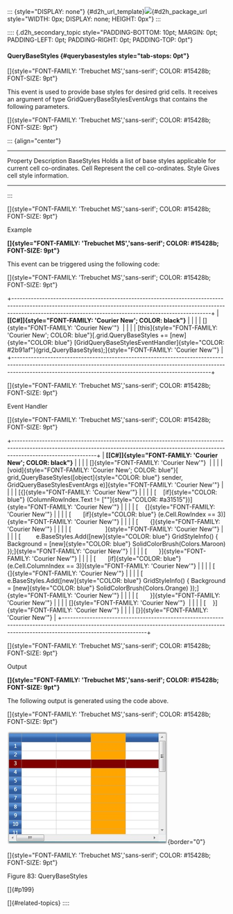 ::: {style="DISPLAY: none"}
[](ms-xhelp:///?Id=d2h_url_template){#d2h_url_template}![](!package_url!){#d2h_package_url style="WIDTH: 0px; DISPLAY: none; HEIGHT: 0px"}
:::

:::: {.d2h_secondary_topic style="PADDING-BOTTOM: 10pt; MARGIN: 0pt; PADDING-LEFT: 0pt; PADDING-RIGHT: 0pt; PADDING-TOP: 0pt"}
#### QueryBaseStyles {#querybasestyles style="tab-stops: 0pt"}

[]{style="FONT-FAMILY: 'Trebuchet MS','sans-serif'; COLOR: #15428b; FONT-SIZE: 9pt"} 

This event is used to provide base styles for desired grid cells. It receives an argument of type GridQueryBaseStylesEventArgs that contains the following parameters.

[]{style="FONT-FAMILY: 'Trebuchet MS','sans-serif'; COLOR: #15428b; FONT-SIZE: 9pt"} 

::: {align="center"}
  ------------ -----------------------------------------------------------------------
  Property     Description
  BaseStyles   Holds a list of base styles applicable for current cell co-ordinates.
  Cell         Represent the cell co-ordinates.
  Style        Gives cell style information.
  ------------ -----------------------------------------------------------------------
:::

[]{style="FONT-FAMILY: 'Trebuchet MS','sans-serif'; COLOR: #15428b; FONT-SIZE: 9pt"} 

Example

**[]{style="FONT-FAMILY: 'Trebuchet MS','sans-serif'; COLOR: #15428b; FONT-SIZE: 9pt"}** 

This event can be triggered using the following code:

[]{style="FONT-FAMILY: 'Trebuchet MS','sans-serif'; COLOR: #15428b; FONT-SIZE: 9pt"} 

+-----------------------------------------------------------------------------------------------------------------------------------------------------------------------------------------------------------------------------------+
| **[\[C#\]]{style="FONT-FAMILY: 'Courier New'; COLOR: black"}**                                                                                                                                                                    |
|                                                                                                                                                                                                                                   |
| []{style="FONT-FAMILY: 'Courier New'"}                                                                                                                                                                                            |
|                                                                                                                                                                                                                                   |
| [this]{style="FONT-FAMILY: 'Courier New'; COLOR: blue"}[.grid.QueryBaseStyles += [new]{style="COLOR: blue"} [GridQueryBaseStylesEventHandler]{style="COLOR: #2b91af"}(grid_QueryBaseStyles);]{style="FONT-FAMILY: 'Courier New'"} |
+-----------------------------------------------------------------------------------------------------------------------------------------------------------------------------------------------------------------------------------+

[]{style="FONT-FAMILY: 'Trebuchet MS','sans-serif'; COLOR: #15428b; FONT-SIZE: 9pt"} 

Event Handler

[]{style="FONT-FAMILY: 'Trebuchet MS','sans-serif'; COLOR: #15428b; FONT-SIZE: 9pt"} 

+------------------------------------------------------------------------------------------------------------------------------------------------------------------------------------------+
| **[\[C#\]]{style="FONT-FAMILY: 'Courier New'; COLOR: black"}**                                                                                                                           |
|                                                                                                                                                                                          |
| []{style="FONT-FAMILY: 'Courier New'"}                                                                                                                                                   |
|                                                                                                                                                                                          |
| [void]{style="FONT-FAMILY: 'Courier New'; COLOR: blue"}[ grid_QueryBaseStyles([object]{style="COLOR: blue"} sender, GridQueryBaseStylesEventArgs e)]{style="FONT-FAMILY: 'Courier New'"} |
|                                                                                                                                                                                          |
| [{]{style="FONT-FAMILY: 'Courier New'"}                                                                                                                                                  |
|                                                                                                                                                                                          |
| [    [if]{style="COLOR: blue"} (ColumnRowIndex.Text != [\"\"]{style="COLOR: #a31515"})]{style="FONT-FAMILY: 'Courier New'"}                                                              |
|                                                                                                                                                                                          |
| [    {]{style="FONT-FAMILY: 'Courier New'"}                                                                                                                                              |
|                                                                                                                                                                                          |
| [       [if]{style="COLOR: blue"} (e.Cell.RowIndex == 3)]{style="FONT-FAMILY: 'Courier New'"}                                                                                            |
|                                                                                                                                                                                          |
| [       {]{style="FONT-FAMILY: 'Courier New'"}                                                                                                                                           |
|                                                                                                                                                                                          |
| [                    ]{style="FONT-FAMILY: 'Courier New'"}                                                                                                                               |
|                                                                                                                                                                                          |
| [         e.BaseStyles.Add([new]{style="COLOR: blue"} GridStyleInfo() { Background = [new]{style="COLOR: blue"} SolidColorBrush(Colors.Maroon) });]{style="FONT-FAMILY: 'Courier New'"}  |
|                                                                                                                                                                                          |
| [       }]{style="FONT-FAMILY: 'Courier New'"}                                                                                                                                           |
|                                                                                                                                                                                          |
| [       [if]{style="COLOR: blue"} (e.Cell.ColumnIndex == 3)]{style="FONT-FAMILY: 'Courier New'"}                                                                                         |
|                                                                                                                                                                                          |
| [       {]{style="FONT-FAMILY: 'Courier New'"}                                                                                                                                           |
|                                                                                                                                                                                          |
| [         e.BaseStyles.Add([new]{style="COLOR: blue"} GridStyleInfo() { Background = [new]{style="COLOR: blue"} SolidColorBrush(Colors.Orange) });]{style="FONT-FAMILY: 'Courier New'"}  |
|                                                                                                                                                                                          |
| [       }]{style="FONT-FAMILY: 'Courier New'"}                                                                                                                                           |
|                                                                                                                                                                                          |
| []{style="FONT-FAMILY: 'Courier New'"}                                                                                                                                                   |
|                                                                                                                                                                                          |
| [    }]{style="FONT-FAMILY: 'Courier New'"}                                                                                                                                              |
|                                                                                                                                                                                          |
| [}]{style="FONT-FAMILY: 'Courier New'"}                                                                                                                                                  |
+------------------------------------------------------------------------------------------------------------------------------------------------------------------------------------------+

[]{style="FONT-FAMILY: 'Trebuchet MS','sans-serif'; COLOR: #15428b; FONT-SIZE: 9pt"} 

Output

**[]{style="FONT-FAMILY: 'Trebuchet MS','sans-serif'; COLOR: #15428b; FONT-SIZE: 9pt"}** 

The following output is generated using the code above.

[]{style="FONT-FAMILY: 'Trebuchet MS','sans-serif'; COLOR: #15428b; FONT-SIZE: 9pt"} 

![](ImagesExt/image61_153.jpg){border="0"}

[]{style="FONT-FAMILY: 'Trebuchet MS','sans-serif'; COLOR: #15428b; FONT-SIZE: 9pt"} 

Figure 83: QueryBaseStyles

[]{#p199} 

[]{#related-topics}
::::
